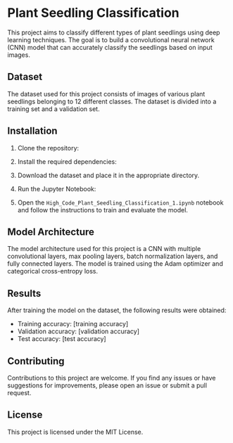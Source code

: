 # Plant Seedling Classification

This project aims to classify different types of plant seedlings using deep learning techniques. The goal is to build a convolutional neural network (CNN) model that can accurately classify the seedlings based on input images.

## Dataset

The dataset used for this project consists of images of various plant seedlings belonging to 12 different classes. The dataset is divided into a training set and a validation set.

## Installation

1. Clone the repository:
2. Install the required dependencies:
   
4. Download the dataset and place it in the appropriate directory.

5. Run the Jupyter Notebook:

6. Open the `High_Code_Plant_Seedling_Classification_1.ipynb` notebook and follow the instructions to train and evaluate the model.

## Model Architecture

The model architecture used for this project is a CNN with multiple convolutional layers, max pooling layers, batch normalization layers, and fully connected layers. The model is trained using the Adam optimizer and categorical cross-entropy loss.

## Results

After training the model on the dataset, the following results were obtained:

- Training accuracy: [training accuracy]
- Validation accuracy: [validation accuracy]
- Test accuracy: [test accuracy]

## Contributing

Contributions to this project are welcome. If you find any issues or have suggestions for improvements, please open an issue or submit a pull request.

## License

This project is licensed under the MIT License.
